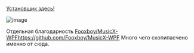 [Установщик здесь!](https://github.com/MaKrotos/VKUI3/releases/tag/0.1.4.9)

![image](https://github.com/MaKrotos/VKUI3/assets/43302537/20875895-60c4-42b0-a986-8bc75e11573b)




Отдельная благодарность [Fooxboy/MusicX-WPF](https://github.com/Fooxboy/MusicX-WPF)https://github.com/Fooxboy/MusicX-WPF
Много чего скопипасчено именно от сюда.
